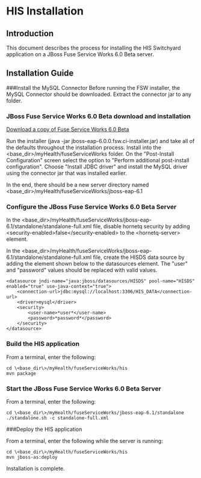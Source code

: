 HIS Installation
========
Introduction
--------
This document describes the process for installing the HIS Switchyard application on a JBoss Fuse Service Works 6.0 Beta server.


Installation Guide
--------

###Install the MySQL Connector
Before running the FSW installer, the MySQL Connector should be downloaded. Extract the connector jar to any folder.

### JBoss Fuse Service Works 6.0 Beta download and installation

[Download a copy of Fuse Service Works 6.0 Beta](http://www.jboss.org/products/fsw.html)

Run the installer (java -jar jboss-eap-6.0.0.fsw.ci-installer.jar) and take all of the defaults throughout the installation process. Install into the \<base_dir\>/myHealth/fuseServiceWorks folder. On the "Post-Install Configuration" screen select the option to "Perform additional post-install configuration". Choose "Install JDBC driver" and install the MySQL driver using the connector jar that was installed earlier.

In the end, there should be a new server directory named \<base_dir\>/myHealth/fuseServiceWorks/jboss-eap-6.1

### Configure the JBoss Fuse Service Works 6.0 Beta Server

In the \<base_dir\>/myHealth/fuseServiceWorks/jboss-eap-6.1/standalone/standalone-full.xml file, disable hornetq security by adding \<security-enabled\>false\</security-enabled\> to the \<hornetq-server\> element.

In the \<base_dir\>/myHealth/fuseServiceWorks/jboss-eap-6.1/standalone/standalone-full.xml file, create the HISDS data source by adding the element shown below to the datasources element. The "user" and "password" values should be replaced with valid values.
```
<datasource jndi-name="java:jboss/datasources/HISDS" pool-name="HISDS" enabled="true" use-java-context="true">
    <connection-url>jdbc:mysql://localhost:3306/HIS_DATA</connection-url>
    <driver>mysql</driver>
    <security>
        <user-name>*user*</user-name>
        <password>*password*</password>
    </security>
</datasource>
```


### Build the HIS application

From a terminal, enter the following:
```
cd \<base_dir\>/myHealth/fuseServiceWorks/his
mvn package
```


### Start the JBoss Fuse Service Works 6.0 Beta Server

From a terminal, enter the following:
```
cd \<base_dir\>/myHealth/fuseServiceWorks/jboss-eap-6.1/standalone
./standalone.sh -c standalone-full.xml
```

###Deploy the HIS application

From a terminal, enter the following while the server is running:
```
cd \<base_dir\>/myHealth/fuseServiceWorks/his
mvn jboss-as:deploy
```

Installation is complete.






